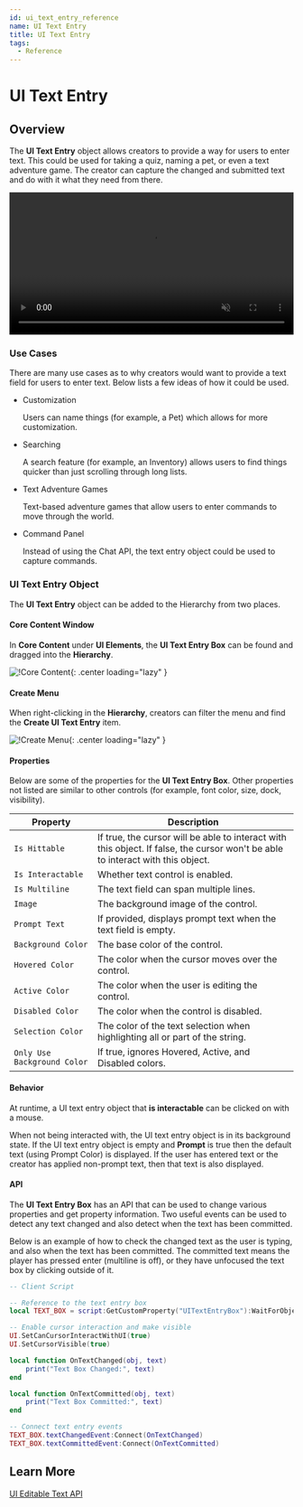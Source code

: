 ```yaml
---
id: ui_text_entry_reference
name: UI Text Entry
title: UI Text Entry
tags:
  - Reference
---
```


<!--@TODO: Check Create UI menu -->
<!--@TODO: Add more Learn more links (i.e, tutorial) -->

# UI Text Entry

## Overview

The **UI Text Entry** object allows creators to provide a way for users to enter text. This could be used for taking a quiz, naming a pet, or even a text adventure game. The creator can capture the changed and submitted text and do with it what they need from there.

<div class="mt-video" style="width:100%">
    <video autoplay muted playsinline controls loop class="center" style="width:100%">
        <source src="/img/UITextEntry/preview.mp4" type="video/mp4" />
    </video>
</div>

### Use Cases

There are many use cases as to why creators would want to provide a text field for users to enter text. Below lists a few ideas of how it could be used.

- Customization

    Users can name things (for example, a Pet) which allows for more customization.

- Searching

    A search feature (for example, an Inventory) allows users to find things quicker than just scrolling through long lists.

- Text Adventure Games

    Text-based adventure games that allow users to enter commands to move through the world.

- Command Panel

    Instead of using the Chat API, the text entry object could be used to capture commands.

### UI Text Entry Object

The **UI Text Entry** object can be added to the Hierarchy from two places.

#### Core Content Window

In **Core Content** under **UI Elements**, the **UI Text Entry Box** can be found and dragged into the **Hierarchy**.

![!Core Content](../img/UITextEntry/core_content.png){: .center loading="lazy" }

#### Create Menu

When right-clicking in the **Hierarchy**, creators can filter the menu and find the **Create UI Text Entry** item.

![!Create Menu](../img/UITextEntry/create_menu.png){: .center loading="lazy" }

#### Properties

Below are some of the properties for the **UI Text Entry Box**. Other properties not listed are similar to other controls (for example, font color, size, dock, visibility).

| Property | Description |
| -------- | ----------- |
| `Is Hittable` | If true, the cursor will be able to interact with this object. If false, the cursor won't be able to interact with this object. |
| `Is Interactable` | Whether text control is enabled. |
| `Is Multiline` | The text field can span multiple lines. |
| `Image` | The background image of the control. |
| `Prompt Text` | If provided, displays prompt text when the text field is empty. |
| `Background Color` | The base color of the control. |
| `Hovered Color` | The color when the cursor moves over the control. |
| `Active Color` | The color when the user is editing the control. |
| `Disabled Color` | The color when the control is disabled. |
| `Selection Color` | The color of the text selection when highlighting all or part of the string. |
| `Only Use Background Color` | If true, ignores Hovered, Active, and Disabled colors. |

#### Behavior

At runtime, a UI text entry object that **is interactable** can be clicked on with a mouse.

When not being interacted with, the UI text entry object is in its background state. If the UI text entry object is empty and **Prompt** is true then the default text (using Prompt Color) is displayed. If the user has entered text or the creator has applied non-prompt text, then that text is also displayed.

#### API

The **UI Text Entry Box** has an API that can be used to change various properties and get property information. Two useful events can be used to detect any text changed and also detect when the text has been committed.

Below is an example of how to check the changed text as the user is typing, and also when the text has been committed. The committed text means the player has pressed enter (multiline is off), or they have unfocused the text box by clicking outside of it.

```lua
-- Client Script

-- Reference to the text entry box
local TEXT_BOX = script:GetCustomProperty("UITextEntryBox"):WaitForObject()

-- Enable cursor interaction and make visible
UI.SetCanCursorInteractWithUI(true)
UI.SetCursorVisible(true)

local function OnTextChanged(obj, text)
    print("Text Box Changed:", text)
end

local function OnTextCommitted(obj, text)
    print("Text Box Committed:", text)
end

-- Connect text entry events
TEXT_BOX.textChangedEvent:Connect(OnTextChanged)
TEXT_BOX.textCommittedEvent:Connect(OnTextCommitted)
```

## Learn More

[UI Editable Text API](../api/uieditabletext.md)

